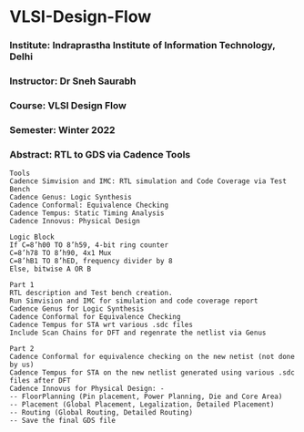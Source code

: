 # VLSI-Design-Flow
### Institute: Indraprastha Institute of Information Technology, Delhi
### Instructor: Dr Sneh Saurabh
### Course: VLSI Design Flow
### Semester: Winter 2022
### Abstract: RTL to GDS via Cadence Tools 

```
Tools
Cadence Simvision and IMC: RTL simulation and Code Coverage via Test Bench
Cadence Genus: Logic Synthesis 
Cadence Conformal: Equivalence Checking
Cadence Tempus: Static Timing Analysis
Cadence Innovus: Physical Design
```

```
Logic Block
If C=8’h00 TO 8’h59, 4-bit ring counter
C=8’h78 TO 8’h90, 4x1 Mux
C=8’hB1 TO 8’hED, frequency divider by 8
Else, bitwise A OR B
```

```
Part 1
RTL description and Test bench creation.
Run Simvision and IMC for simulation and code coverage report
Cadence Genus for Logic Synthesis
Cadence Conformal for Equivalence Checking
Cadence Tempus for STA wrt various .sdc files
Include Scan Chains for DFT and regenrate the netlist via Genus
```

```
Part 2
Cadence Conformal for equivalence checking on the new netist (not done by us)
Cadence Tempus for STA on the new netlist generated using various .sdc files after DFT
Cadence Innovus for Physical Design: -
-- FloorPlanning (Pin placement, Power Planning, Die and Core Area)
-- Placement (Global Placement, Legalization, Detailed Placement)
-- Routing (Global Routing, Detailed Routing)
-- Save the final GDS file
```



